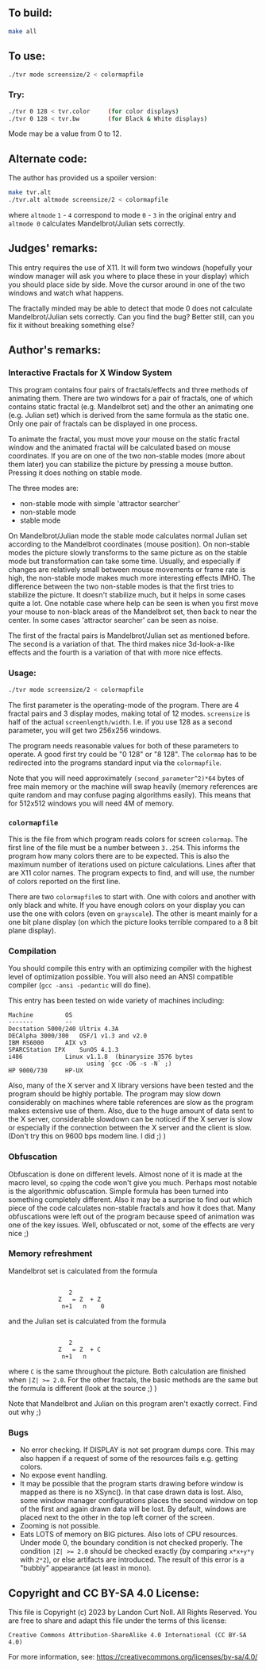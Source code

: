 ## To build:

```sh
make all
```


## To use:

```sh
./tvr mode screensize/2 < colormapfile
```


### Try:

```sh
./tvr 0 128 < tvr.color		(for color displays)
./tvr 0 128 < tvr.bw		(for Black & White displays)
```

Mode may be a value from 0 to 12.


## Alternate code:

The author has provided us a spoiler version:

```sh
make tvr.alt
./tvr.alt altmode screensize/2 < colormapfile
```

where `altmode` `1` - `4` correspond to mode `0` - `3` in the original entry and
`altmode 0` calculates Mandelbrot/Julian sets correctly.


## Judges' remarks:

This entry requires the use of X11.  It will form two windows (hopefully your
window manager will ask you where to place these in your display) which you
should place side by side.  Move the cursor around in one of the two windows and
watch what happens.

The fractally minded may be able to detect that mode 0 does not calculate
Mandelbrot/Julian sets correctly.  Can you find the bug?  Better still, can you
fix it without breaking something else?


## Author's remarks:

### Interactive Fractals for X Window System


This program contains four pairs of fractals/effects and three methods of
animating them. There are two windows for a pair of fractals, one of which
contains static fractal (e.g. Mandelbrot set) and the other an animating one
(e.g. Julian set) which is derived from the same formula as the static one. Only
one pair of fractals can be displayed in one process.

To animate the fractal, you must move your mouse on the static
fractal window and the animated fractal will be calculated based
on mouse coordinates. If you are on one of the two non-stable
modes (more about them later) you can stabilize the picture by
pressing a mouse button. Pressing it does nothing on stable mode.


The three modes are:

- non-stable mode with simple 'attractor searcher'
- non-stable mode
- stable mode

On Mandelbrot/Julian mode the stable mode calculates normal Julian set according
to the Mandelbrot coordinates (mouse position). On non-stable modes the picture
slowly transforms to the same picture as on the stable mode but transformation
can take some time. Usually, and especially if changes are relatively small
between mouse movements or frame rate is high, the non-stable mode makes much
more interesting effects IMHO. The difference between the two non-stable modes
is that the first tries to stabilize the picture. It doesn't stabilize much, but
it helps in some cases quite a lot. One notable case where help can be seen is
when you first move your mouse to non-black areas of the Mandelbrot set, then
back to near the center. In some cases 'attractor searcher' can be seen as
noise.


The first of the fractal pairs is Mandelbrot/Julian set as mentioned before. The
second is a variation of that. The third makes nice 3d-look-a-like effects and
the fourth is a variation of that with more nice effects.



### Usage:

```sh
./tvr mode screensize/2 < colormapfile
```


The first parameter is the operating-mode of the program. There are 4 fractal
pairs and 3 display modes, making total of 12 modes. `screensize` is half of the
actual `screenlength/width`. I.e. if you use 128 as a second parameter, you will
get two 256x256 windows.

The program needs reasonable values for both of these parameters to
operate. A good first try could be "0 128" or "8 128". The `colormap` has
to be redirected into the programs standard input via the `colormapfile`.

Note that you will need approximately `(second_parameter^2)*64` bytes of free
main memory or the machine will swap heavily (memory references are quite random
and may confuse paging algorithms easily).  This means that for 512x512 windows
you will need 4M of memory.


### `colormapfile`

This is the file from which program reads colors for screen `colormap`. The
first line of the file must be a number between `3..254`. This informs the
program how many colors there are to be expected. This is also the maximum
number of iterations used on picture calculations. Lines after that are X11
color names. The program expects to find, and will use, the number of colors
reported on the first line.

There are two `colormapfile`s to start with. One with colors and another with
only black and white. If you have enough colors on your display you can use the
one with colors (even on `grayscale`). The other is meant mainly for a one bit
plane display (on which the picture looks terrible compared to a 8 bit plane
display).


### Compilation

You should compile this entry with an optimizing compiler with the
highest level of optimization possible. You will also need an ANSI
compatible compiler (`gcc -ansi -pedantic` will do fine).

This entry has been tested on wide variety of machines including:

```
Machine			OS
-------			--
Decstation 5000/240	Ultrix 4.3A
DECAlpha 3000/300	OSF/1 v1.3 and v2.0
IBM RS6000		AIX v3
SPARCStation IPX	SunOS 4.1.3
i486			Linux v1.1.8  (binarysize 3576 bytes
				      using `gcc -O6 -s -N` ;)
HP 9000/730		HP-UX
```

Also, many of the X server and X library versions have been tested and the
program should be highly portable. The program may slow down considerably on
machines where table references are slow as the program makes extensive use of
them. Also, due to the huge amount of data sent to the X server, considerable
slowdown can be noticed if the X server is slow or especially if the connection
between the X server and the client is slow. (Don't try this on 9600 bps modem
line. I did ;) )


### Obfuscation

Obfuscation is done on different levels. Almost none of it is made at the macro
level, so `cpp`ing the code won't give you much. Perhaps most notable is the
algorithmic obfuscation. Simple formula has been turned into something
completely different. Also it may be a surprise to find out which piece of the
code calculates non-stable fractals and how it does that. Many obfuscations were
left out of the program because speed of animation was one of the key issues.
Well, obfuscated or not, some of the effects are very nice ;)


### Memory refreshment

Mandelbrot set is calculated from the formula

```

			     2
		      Z   = Z  + Z
		       n+1   n    0
```

and the Julian set is calculated from the formula

```

			     2
		      Z   = Z  + C
		       n+1   n

```

where `C` is the same throughout the picture.  Both calculation are finished
when `|Z| >= 2.0`.  For the other fractals, the basic methods are the same but
the formula is different (look at the source ;) )

Note that Mandelbrot and Julian on this program aren't exactly correct. Find out
why ;)


### Bugs

- No error checking. If DISPLAY is not set program dumps core.  This may also
happen if a request of some of the resources fails e.g. getting colors.
- No expose event handling.
- It may be possible that the program starts drawing before window is mapped as
there is no XSync(). In that case drawn data is lost. Also, some window manager
configurations places the second window on top of the first and again drawn
data will be lost. By default, windows are placed next to the other in the
top left corner of the screen.
- Zooming is not possible.
- Eats LOTS of memory on BIG pictures. Also lots of CPU resources.  Under mode
0, the boundary condition is not checked properly.  The condition `|Z| >= 2.0`
should be checked exactly (by comparing `x*x+y*y` with `2*2`), or else artifacts
are introduced.  The result of this error is a "bubbly" appearance (at least in
mono).


## Copyright and CC BY-SA 4.0 License:

This file is Copyright (c) 2023 by Landon Curt Noll.  All Rights Reserved.
You are free to share and adapt this file under the terms of this license:

    Creative Commons Attribution-ShareAlike 4.0 International (CC BY-SA 4.0)

For more information, see: https://creativecommons.org/licenses/by-sa/4.0/
